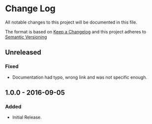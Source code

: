 # Change Log
All notable changes to this project will be documented in this file.

The format is based on [Keep a Changelog](http://keepachangelog.com/)
and this project adheres to [Semantic Versioning](http://semver.org/)

## Unreleased
### Fixed
- Documentation had typo, wrong link and was not specific enough.

## 1.0.0 - 2016-09-05
### Added
- Initial Release.
